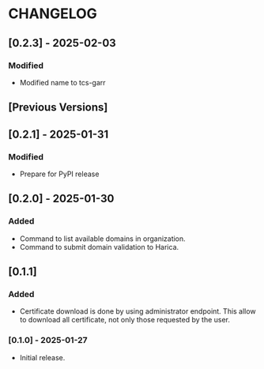 # CHANGELOG

## [0.2.3] - 2025-02-03

### Modified

- Modified name to tcs-garr

## [Previous Versions]

## [0.2.1] - 2025-01-31

### Modified

- Prepare for PyPI release

## [0.2.0] - 2025-01-30

### Added

- Command to list available domains in organization.
- Command to submit domain validation to Harica.

## [0.1.1]

### Added

- Certificate download is done by using administrator endpoint. This allow to download all certificate, not only those requested by the user.

### [0.1.0] - 2025-01-27

- Initial release.

